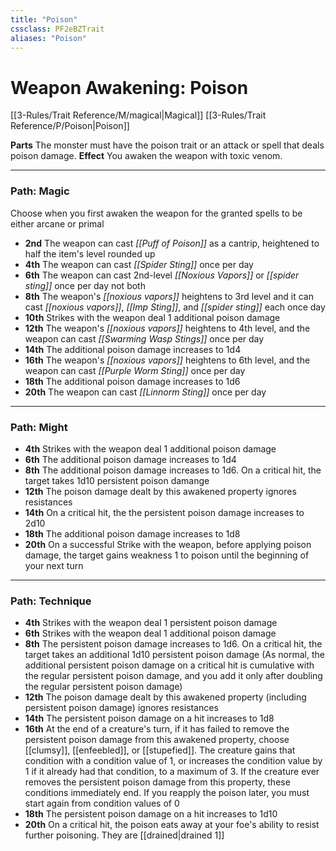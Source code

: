```yaml
---
title: "Poison"
cssclass: PF2eBZTrait
aliases: "Poison"
---
```


# Weapon Awakening: Poison
[[3-Rules/Trait Reference/M/magical|Magical]]  [[3-Rules/Trait Reference/P/Poison|Poison]] 

**Parts** The monster must have the poison trait or an attack or spell that deals poison damage.
**Effect** You awaken the weapon with toxic venom.

* * *

### Path: Magic  
Choose when you first awaken the weapon for the granted spells to be either arcane or primal

*   **2nd** The weapon can cast _[[Puff of Poison]]_ as a cantrip, heightened to half the item's level rounded up
*   **4th** The weapon can cast _[[Spider Sting]]_ once per day
*   **6th** The weapon can cast 2nd-level _[[Noxious Vapors]]_ or _[[spider sting]]_ once per day not both
*   **8th** The weapon's _[[noxious vapors]]_ heightens to 3rd level and it can cast _[[noxious vapors]]_, _[[Imp Sting]]_, and _[[spider sting]]_ each once day
*   **10th** Strikes with the weapon deal 1 additional poison damage
*   **12th** The weapon's _[[noxious vapors]]_ heightens to 4th level, and the weapon can cast _[[Swarming Wasp Stings]]_ once per day
*   **14th** The additional poison damage increases to 1d4
*   **16th** The weapon's _[[noxious vapors]]_ heightens to 6th level, and the weapon can cast _[[Purple Worm Sting]]_ once per day
*   **18th** The additional poison damage increases to 1d6
*   **20th** The weapon can cast _[[Linnorm Sting]]_ once per day

* * *

### Path: Might
*   **4th** Strikes with the weapon deal 1 additional poison damage
*   **6th** The additional poison damage increases to 1d4
*   **8th** The additional poison damage increases to 1d6. On a critical hit, the target takes 1d10 persistent poison damange
*   **12th** The poison damage dealt by this awakened property ignores resistances
*   **14th** On a critical hit, the the persistent poison damage increases to 2d10
*   **18th** The additional poison damage increases to 1d8
*   **20th** On a successful Strike with the weapon, before applying poison damage, the target gains weakness 1 to poison until the beginning of your next turn

* * *

### Path: Technique
*   **4th** Strikes with the weapon deal 1 persistent poison damage
*   **6th** Strikes with the weapon deal 1 additional poison damage
*   **8th** The persistent poison damage increases to 1d6. On a critical hit, the target takes an additional 1d10 persistent poison damage (As normal, the additional persistent poison damage on a critical hit is cumulative with the regular persistent poison damage, and you add it only after doubling the regular persistent poison damage)
*   **12th** The poison damage dealt by this awakened property (including persistent poison damage) ignores resistances
*   **14th** The persistent poison damage on a hit increases to 1d8
*   **16th** At the end of a creature's turn, if it has failed to remove the persistent poison damage from this awakened property, choose [[clumsy]], [[enfeebled]], or [[stupefied]]. The creature gains that condition with a condition value of 1, or increases the condition value by 1 if it already had that condition, to a maximum of 3. If the creature ever removes the persistent poison damage from this property, these conditions immediately end. If you reapply the poison later, you must start again from condition values of 0
*   **18th** The persistent poison damage on a hit increases to 1d10
*   **20th** On a critical hit, the poison eats away at your foe's ability to resist further poisoning. They are [[drained|drained 1]]